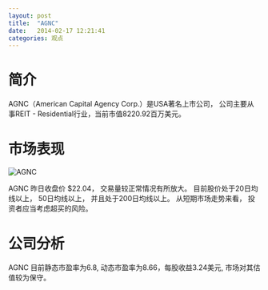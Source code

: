 ```yaml
---
layout: post
title:  "AGNC"
date:   2014-02-17 12:21:41
categories: 观点
---
```


# 简介
AGNC（American Capital Agency Corp.）是USA著名上市公司，
公司主要从事REIT - Residential行业，当前市值8220.92百万美元。

# 市场表现

![AGNC](http://finviz.com/chart.ashx?t=AGNC&ty=c&ta=1&p=d&s=l)

AGNC 昨日收盘价 $22.04，
交易量较正常情况有所放大。
目前股价处于20日均线以上，
50日均线以上，
并且处于200日均线以上。
从短期市场走势来看，
投资者应当考虑超买的风险。

# 公司分析
AGNC 目前静态市盈率为6.8, 动态市盈率为8.66，每股收益3.24美元,
市场对其估值较为保守。
